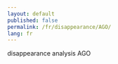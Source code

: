 ```yaml
---
layout: default
published: false
permalink: /fr/disappearance/AGO/
lang: fr
---
```


disappearance analysis AGO
